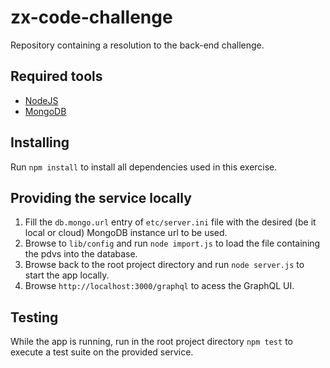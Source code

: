 # zx-code-challenge
Repository containing a resolution to the back-end challenge.

## Required tools
* [NodeJS](https://nodejs.org/en/download/)
* [MongoDB](https://www.mongodb.com/download-center)
## Installing
Run `npm install` to install all dependencies used in this exercise.

## Providing the service locally
1. Fill the `db.mongo.url` entry of  `etc/server.ini` file with the desired (be it local or cloud) MongoDB instance url to be used.
2. Browse to `lib/config` and run `node import.js` to load the file containing the pdvs into the database.
3. Browse back to the root project directory and run `node server.js` to start the app locally.
4. Browse `http://localhost:3000/graphql` to acess the GraphQL UI.

## Testing

While the app is running, run in the root project directory `npm test` to execute a test suite on the provided service.

